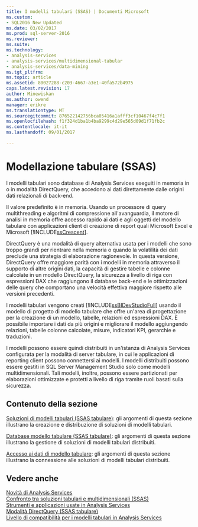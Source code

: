 ```yaml
---
title: I modelli tabulari (SSAS) | Documenti Microsoft
ms.custom:
- SQL2016_New_Updated
ms.date: 03/02/2017
ms.prod: sql-server-2016
ms.reviewer: 
ms.suite: 
ms.technology:
- analysis-services
- analysis-services/multidimensional-tabular
- analysis-services/data-mining
ms.tgt_pltfrm: 
ms.topic: article
ms.assetid: 80027288-c203-4667-a3e1-40fa572b4975
caps.latest.revision: 17
author: Minewiskan
ms.author: owend
manager: erikre
ms.translationtype: MT
ms.sourcegitcommit: 876522142756bca05416a1afff3cf10467f4c7f1
ms.openlocfilehash: f1f324d1ba1b4ba9299c4d29e565d09d1f71fb2c
ms.contentlocale: it-it
ms.lasthandoff: 09/01/2017

---
```

# <a name="tabular-modeling-ssas"></a>Modellazione tabulare (SSAS)
  I modelli tabulari sono database di Analysis Services eseguiti in memoria in o in modalità DirectQuery, che accedono ai dati direttamente dalle origini dati relazionali di back-end.  
  
 Il valore predefinito è in memoria. Usando un processore di query multithreading e algoritmi di compressione all'avanguardia, il motore di analisi in memoria offre accesso rapido ai dati e agli oggetti del modello tabulare con applicazioni client di creazione di report quali Microsoft Excel e Microsoft [!INCLUDE[ssCrescent](../../includes/sscrescent-md.md)].  
  
 DirectQuery è una modalità di query alternativa usata per i modelli che sono troppo grandi per rientrare nella memoria o quando la volatilità dei dati preclude una strategia di elaborazione ragionevole. In questa versione, DirectQuery offre maggiore parità con i modelli in memoria attraverso il supporto di altre origini dati, la capacità di gestire tabelle e colonne calcolate in un modello DirectQuery, la sicurezza a livello di riga con espressioni DAX che raggiungono il database back-end e le ottimizzazioni delle query che comportano una velocità effettiva maggiore rispetto alle versioni precedenti.
  
 I modelli tabulari vengono creati [!INCLUDE[ssBIDevStudioFull](../../includes/ssbidevstudiofull-md.md)] usando il modello di progetto di modello tabulare che offre un'area di progettazione per la creazione di un modello, tabelle, relazioni ed espressioni DAX. È possibile importare i dati da più origini e migliorare il modello aggiungendo relazioni, tabelle colonne calcolate, misure, indicatori KPI, gerarchie e traduzioni.  
  
 I modelli possono essere quindi distribuiti in un'istanza di Analysis Services configurata per la modalità di server tabulare, in cui le applicazioni di reporting client possono connettersi ai modelli. I modelli distribuiti possono essere gestiti in SQL Server Management Studio solo come modelli multidimensionali. Tali modelli, inoltre, possono essere partizionati per elaborazioni ottimizzate e protetti a livello di riga tramite ruoli basati sulla sicurezza.  
  
## <a name="in-this-section"></a>Contenuto della sezione  
 [Soluzioni di modelli tabulari &#40;SSAS tabulare&#41;](../../analysis-services/tabular-models/tabular-model-solutions-ssas-tabular.md): gli argomenti di questa sezione illustrano la creazione e distribuzione di soluzioni di modelli tabulari.
  
 [Database modello tabulare &#40;SSAS tabulare&#41;](../../analysis-services/tabular-models/tabular-model-databases-ssas-tabular.md): gli argomenti di questa sezione illustrano la gestione di soluzioni di modelli tabulari distribuiti.
  
 [Accesso ai dati di modello tabulare](../../analysis-services/tabular-models/tabular-model-data-access.md): gli argomenti di questa sezione illustrano la connessione alle soluzioni di modelli tabulari distribuiti.
  
## <a name="see-also"></a>Vedere anche  
 [Novità di Analysis Services](../../analysis-services/what-s-new-in-analysis-services.md)   
 [Confronto tra soluzioni tabulari e multidimensionali &#40;SSAS&#41;](../../analysis-services/comparing-tabular-and-multidimensional-solutions-ssas.md)   
 [Strumenti e applicazioni usate in Analysis Services](../../analysis-services/tools-and-applications-used-in-analysis-services.md)   
 [Modalità DirectQuery &#40;SSAS tabulare&#41;](../../analysis-services/tabular-models/directquery-mode-ssas-tabular.md)   
 [Livello di compatibilità per i modelli tabulari in Analysis Services](../../analysis-services/tabular-models/compatibility-level-for-tabular-models-in-analysis-services.md)  
  
  
